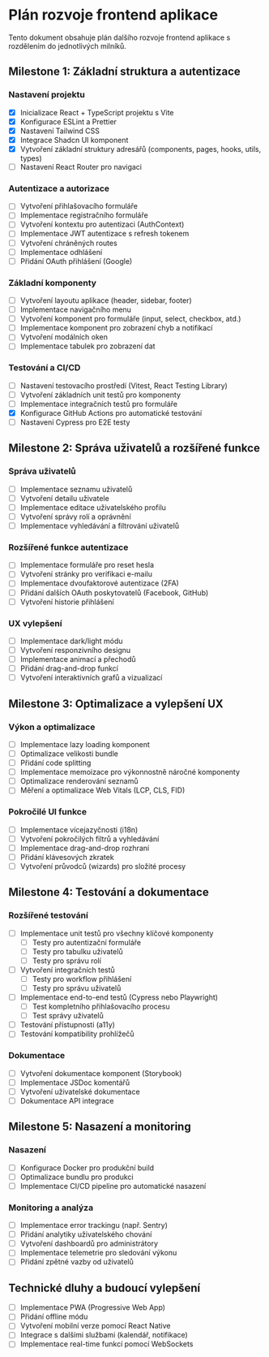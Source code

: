# Plán rozvoje frontend aplikace

Tento dokument obsahuje plán dalšího rozvoje frontend aplikace s rozdělením do jednotlivých milníků.

## Milestone 1: Základní struktura a autentizace

### Nastavení projektu
- [x] Inicializace React + TypeScript projektu s Vite
- [x] Konfigurace ESLint a Prettier
- [x] Nastavení Tailwind CSS
- [x] Integrace Shadcn UI komponent
- [x] Vytvoření základní struktury adresářů (components, pages, hooks, utils, types)
- [ ] Nastavení React Router pro navigaci

### Autentizace a autorizace
- [ ] Vytvoření přihlašovacího formuláře
- [ ] Implementace registračního formuláře
- [ ] Vytvoření kontextu pro autentizaci (AuthContext)
- [ ] Implementace JWT autentizace s refresh tokenem
- [ ] Vytvoření chráněných routes
- [ ] Implementace odhlášení
- [ ] Přidání OAuth přihlášení (Google)

### Základní komponenty
- [ ] Vytvoření layoutu aplikace (header, sidebar, footer)
- [ ] Implementace navigačního menu
- [ ] Vytvoření komponent pro formuláře (input, select, checkbox, atd.)
- [ ] Implementace komponent pro zobrazení chyb a notifikací
- [ ] Vytvoření modálních oken
- [ ] Implementace tabulek pro zobrazení dat

### Testování a CI/CD
- [ ] Nastavení testovacího prostředí (Vitest, React Testing Library)
- [ ] Vytvoření základních unit testů pro komponenty
- [ ] Implementace integračních testů pro formuláře
- [x] Konfigurace GitHub Actions pro automatické testování
- [ ] Nastavení Cypress pro E2E testy

## Milestone 2: Správa uživatelů a rozšířené funkce

### Správa uživatelů
- [ ] Implementace seznamu uživatelů
- [ ] Vytvoření detailu uživatele
- [ ] Implementace editace uživatelského profilu
- [ ] Vytvoření správy rolí a oprávnění
- [ ] Implementace vyhledávání a filtrování uživatelů

### Rozšířené funkce autentizace
- [ ] Implementace formuláře pro reset hesla
- [ ] Vytvoření stránky pro verifikaci e-mailu
- [ ] Implementace dvoufaktorové autentizace (2FA)
- [ ] Přidání dalších OAuth poskytovatelů (Facebook, GitHub)
- [ ] Vytvoření historie přihlášení

### UX vylepšení
- [ ] Implementace dark/light módu
- [ ] Vytvoření responzivního designu
- [ ] Implementace animací a přechodů
- [ ] Přidání drag-and-drop funkcí
- [ ] Vytvoření interaktivních grafů a vizualizací

## Milestone 3: Optimalizace a vylepšení UX

### Výkon a optimalizace
- [ ] Implementace lazy loading komponent
- [ ] Optimalizace velikosti bundle
- [ ] Přidání code splitting
- [ ] Implementace memoizace pro výkonnostně náročné komponenty
- [ ] Optimalizace renderování seznamů
- [ ] Měření a optimalizace Web Vitals (LCP, CLS, FID)

### Pokročilé UI funkce
- [ ] Implementace vícejazyčnosti (i18n)
- [ ] Vytvoření pokročilých filtrů a vyhledávání
- [ ] Implementace drag-and-drop rozhraní
- [ ] Přidání klávesových zkratek
- [ ] Vytvoření průvodců (wizards) pro složité procesy

## Milestone 4: Testování a dokumentace

### Rozšířené testování
- [ ] Implementace unit testů pro všechny klíčové komponenty
  - [ ] Testy pro autentizační formuláře
  - [ ] Testy pro tabulku uživatelů
  - [ ] Testy pro správu rolí
- [ ] Vytvoření integračních testů
  - [ ] Testy pro workflow přihlášení
  - [ ] Testy pro správu uživatelů
- [ ] Implementace end-to-end testů (Cypress nebo Playwright)
  - [ ] Test kompletního přihlašovacího procesu
  - [ ] Test správy uživatelů
- [ ] Testování přístupnosti (a11y)
- [ ] Testování kompatibility prohlížečů

### Dokumentace
- [ ] Vytvoření dokumentace komponent (Storybook)
- [ ] Implementace JSDoc komentářů
- [ ] Vytvoření uživatelské dokumentace
- [ ] Dokumentace API integrace

## Milestone 5: Nasazení a monitoring

### Nasazení
- [ ] Konfigurace Docker pro produkční build
- [ ] Optimalizace bundlu pro produkci
- [ ] Implementace CI/CD pipeline pro automatické nasazení

### Monitoring a analýza
- [ ] Implementace error trackingu (např. Sentry)
- [ ] Přidání analytiky uživatelského chování
- [ ] Vytvoření dashboardů pro administrátory
- [ ] Implementace telemetrie pro sledování výkonu
- [ ] Přidání zpětné vazby od uživatelů

## Technické dluhy a budoucí vylepšení
- [ ] Implementace PWA (Progressive Web App)
- [ ] Přidání offline módu
- [ ] Vytvoření mobilní verze pomocí React Native
- [ ] Integrace s dalšími službami (kalendář, notifikace)
- [ ] Implementace real-time funkcí pomocí WebSockets
